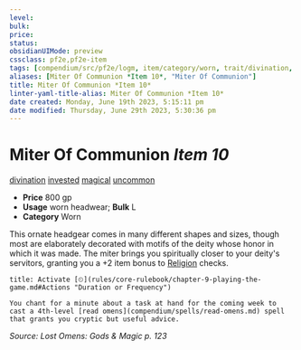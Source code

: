 ```yaml
---
level:
bulk:
price:
status:
obsidianUIMode: preview
cssclass: pf2e,pf2e-item
tags: [compendium/src/pf2e/logm, item/category/worn, trait/divination, trait/invested, trait/magical, trait/uncommon]
aliases: [Miter Of Communion *Item 10*, "Miter Of Communion"]
title: Miter Of Communion *Item 10*
linter-yaml-title-alias: Miter Of Communion *Item 10*
date created: Monday, June 19th 2023, 5:15:11 pm
date modified: Thursday, June 29th 2023, 5:30:36 pm
---
```


# Miter Of Communion *Item 10*

[divination](rules/traits/divination.md) [invested](rules/traits/invested.md) [magical](rules/traits/magical.md) [uncommon](rules/traits/uncommon.md)  

- **Price** 800 gp
- **Usage** worn headwear; **Bulk** L
- **Category** Worn

This ornate headgear comes in many different shapes and sizes, though most are elaborately decorated with motifs of the deity whose honor in which it was made. The miter brings you spiritually closer to your deity's servitors, granting you a +2 item bonus to [Religion](compendium/skills.md#Religion) checks.

```ad-embed-ability
title: Activate [⏲](rules/core-rulebook/chapter-9-playing-the-game.md#Actions "Duration or Frequency")

You chant for a minute about a task at hand for the coming week to cast a 4th-level [read omens](compendium/spells/read-omens.md) spell that grants you cryptic but useful advice.
```

*Source: Lost Omens: Gods & Magic p. 123*
